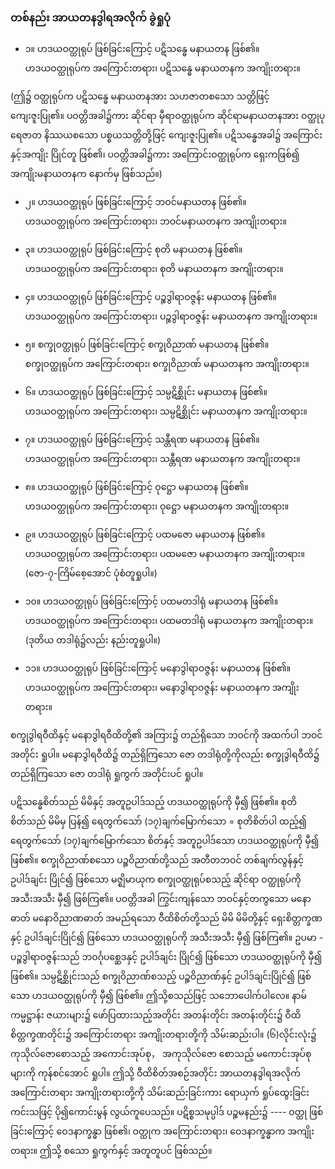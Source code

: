 ### တစ်နည်း အာယတနဒွါရအလိုက် ခွဲရှုပုံ

- ၁။ ဟဒယဝတ္ထုရုပ် ဖြစ်ခြင်းကြောင့် ပဋိသန္ဓေ မနာယတန ဖြစ်၏။
<br>ဟဒယဝတ္ထုရုပ်က အကြောင်းတရား၊ ပဋိသန္ဓေ မနာယတနက အကျိုးတရား။

(ဤ၌ ဝတ္ထုရုပ်က ပဋိသန္ဓေ မနာယတနအား သဟဇာတစသော သတ္တိဖြင့် ကျေးဇူးပြု၏။ 
ပဝတ္တိအခါ၌ကား ဆိုင်ရာ မှီရာဝတ္ထုရုပ်က ဆိုင်ရာမနာယတနအား ဝတ္ထုပုရေဇာတ နိဿယစသော ပစ္စယသတ္တိတို့ဖြင့် ကျေးဇူးပြု၏။ 
ပဋိသန္ဓေအခါ၌ အကြောင်းနှင့်အကျိုး ပြိုင်တူ ဖြစ်၏၊ ပဝတ္တိအခါ၌ကား အကြောင်းဝတ္ထုရုပ်က ရှေးကဖြစ်၍ အကျိုးမနာယတနက နောက်မှ ဖြစ်သည်။)

- ၂။ ဟဒယဝတ္ထုရုပ် ဖြစ်ခြင်းကြောင့် ဘဝင်မနာယတန ဖြစ်၏။
<br>ဟဒယဝတ္ထုရုပ်က အကြောင်းတရား၊ ဘဝင်မနာယတနက အကျိုးတရား။

- ၃။ ဟဒယဝတ္ထုရုပ် ဖြစ်ခြင်းကြောင့် စုတိ မနာယတန ဖြစ်၏။
<br>ဟဒယဝတ္ထုရုပ်က အကြောင်းတရား၊ စုတိ မနာယတနက အကျိုးတရား။

- ၄။ ဟဒယဝတ္ထုရုပ် ဖြစ်ခြင်းကြောင့် ပဉ္စဒွါရာဝဇ္ဇန်း မနာယတန ဖြစ်၏။
<br>ဟဒယဝတ္ထုရုပ်က အကြောင်းတရား၊ ပဉ္စဒွါရာဝဇ္ဇန်း မနာယတနက အကျိုးတရား။

- ၅။ စက္ခုဝတ္ထုရုပ် ဖြစ်ခြင်းကြောင့် စက္ခုဝိညာဏ် မနာယတန ဖြစ်၏။
<br>စက္ခုဝတ္ထုရုပ်က အကြောင်းတရား၊ စက္ခုဝိညာဏ် မနာယတနက အကျိုးတရား။

- ၆။ ဟဒယဝတ္ထုရုပ် ဖြစ်ခြင်းကြောင့် သမ္ပဋိစ္ဆိုင်း မနာယတန ဖြစ်၏။
<br>ဟဒယဝတ္ထုရုပ်က အကြောင်းတရား၊ သမ္ပဋိစ္ဆိုင်း မနာယတနက အကျိုးတရား။

- ၇။ ဟဒယဝတ္ထုရုပ် ဖြစ်ခြင်းကြောင့် သန္တီရဏ မနာယတန ဖြစ်၏။
<br>ဟဒယဝတ္ထုရုပ်က အကြောင်းတရား၊ သန္တီရဏ မနာယတနက အကျိုးတရား။

- ၈။ ဟဒယဝတ္ထုရုပ် ဖြစ်ခြင်းကြောင့် ဝုဋ္ဌော မနာယတန ဖြစ်၏။
<br>ဟဒယဝတ္ထုရုပ်က အကြောင်းတရား၊ ဝုဋ္ဌော မနာယတနက အကျိုးတရား။

- ၉။ ဟဒယဝတ္ထုရုပ် ဖြစ်ခြင်းကြောင့် ပထမဇော မနာယတန ဖြစ်၏။
<br>ဟဒယဝတ္ထုရုပ်က အကြောင်းတရား၊ ပထမဇော မနာယတနက အကျိုးတရား။
(ဇော-၇-ကြိမ်စေ့အောင် ပုံစံတူရှုပါ။)

- ၁၀။ ဟဒယဝတ္ထုရုပ် ဖြစ်ခြင်းကြောင့် ပထမတဒါရုံ မနာယတန ဖြစ်၏။
<br>ဟဒယဝတ္ထုရုပ်က အကြောင်းတရား၊ ပထမတဒါရုံ မနာယတနက အကျိုးတရား။
(ဒုတိယ တဒါရုံ၌လည်း နည်းတူရှုပါ။)

- ၁၁။ ဟဒယဝတ္ထုရုပ် ဖြစ်ခြင်းကြောင့် မနောဒွါရာဝဇ္ဇန်း မနာယတန ဖြစ်၏။
<br>ဟဒယဝတ္ထုရုပ်က အကြောင်းတရား၊ မနောဒွါရာဝဇ္ဇန်း မနာယတနက အကျိုးတရား။

စက္ခုဒွါရဝီထိနှင့် မနောဒွါရဝီထိတို့၏ အကြား၌ တည်ရှိသော ဘဝင်ကို အထက်ပါ ဘဝင်အတိုင်း ရှုပါ။ 
မနောဒွါရဝီထိ၌ တည်ရှိကြသော ဇော တဒါရုံတို့ကိုလည်း စက္ခုဒွါရဝီထိ၌ တည်ရှိကြသော ဇော တဒါရုံ ရှုကွက် အတိုင်းပင် ရှုပါ။

ပဋိသန္ဓေစိတ်သည် မိမိနှင့် အတူဥပါဒ်သည့် ဟဒယဝတ္ထုရုပ်ကို မှီ၍ ဖြစ်၏။ 
စုတိစိတ်သည် မိမိမှ ပြန်၍ ရေတွက်သော် (၁၇)ချက်မြောက်သော = စုတိစိတ်ပါ ထည့်၍ ရေတွက်သော် (၁၇)ချက်မြောက်သော စိတ်နှင့် အတူဥပါဒ်သော ဟဒယဝတ္ထုရုပ်ကို မှီ၍ ဖြစ်၏။ 
စက္ခုဝိညာဏ်စသော ပဉ္စဝိညာဏ်တို့သည် အတီတဘဝင် တစ်ချက်လွန်နှင့် ဥပါဒ်ချင်း ပြိုင်၍ ဖြစ်သော မဇ္ဈိမာယုက စက္ခုဝတ္ထုရုပ်စသည့် ဆိုင်ရာ ဝတ္ထုရုပ်ကို အသီးအသီး မှီ၍ ဖြစ်ကြ၏။ 
ပဝတ္တိအခါ ကြွင်းကျန်သော ဘဝင်နှင့်တကွသော မနောဓာတ် မနောဝိညာဏဓာတ် အမည်ရသော ဝီထိစိတ်တို့သည် မိမိ မိမိတို့နှင့် ရှေးစိတ္တက္ခဏနှင့် ဥပါဒ်ချင်းပြိုင်၍ ဖြစ်သော ဟဒယဝတ္ထုရုပ်ကို အသီးအသီး မှီ၍ ဖြစ်ကြ၏။ 
ဥပမာ - ပဉ္စဒွါရာဝဇ္ဇန်းသည် ဘဝင်္ဂုပစ္ဆေဒနှင့် ဥပါဒ်ချင်း ပြိုင်၍ ဖြစ်သော ဟဒယဝတ္ထုရုပ်ကို မှီ၍ ဖြစ်၏။ 
သမ္ပဋိစ္ဆိုင်းသည် စက္ခုဝိညာဏ်စသည့် ပဉ္စဝိညာဏ်နှင့် ဥပါဒ်ချင်းပြိုင်၍ ဖြစ်သော ဟဒယဝတ္ထုရုပ်ကို မှီ၍ ဖြစ်၏။ 
ဤသို့စသည်ဖြင့် သဘောပေါက်ပါလေ။ 
နာမ်ကမ္မဋ္ဌာန်း ဇယားများ၌ ဖော်ပြထားသည့်အတိုင်း အတန်းတိုင်း အတန်းတိုင်း၌ ဝီထိစိတ္တက္ခဏတိုင်း၌ အကြောင်းတရား အကျိုးတရားတို့ကို သိမ်းဆည်းပါ။ 
(၆)လိုင်းလုံး၌ ကုသိုလ်ဇောစောသည့် အကောင်းအုပ်စု， အကုသိုလ်ဇော စောသည့် မကောင်းအုပ်စုများကို ကုန်စင်အောင် ရှုပါ။ 
ဤသို့ ဝီထိစိတ်အစဉ်အတိုင်း အာယတနဒွါရအလိုက် အကြောင်းတရား အကျိုးတရားတို့ကို သိမ်းဆည်းခြင်းကား ရောယှက် ရှုပ်ထွေးခြင်း ကင်းသဖြင့် ပို၍ကောင်းမွန် လွယ်ကူပေသည်။ 
ပဋိစ္စသမုပ္ပါဒ် ပဉ္စမနည်း၌ ---- ဝတ္ထု ဖြစ်ခြင်းကြောင့် ဝေဒနာက္ခန္ဓာ ဖြစ်၏၊ ဝတ္ထုက အကြောင်းတရား၊ ဝေဒနာက္ခန္ဓာက အကျိုးတရား။ 
ဤသို့ စသော ရှုကွက်နှင့် အတူတူပင် ဖြစ်သည်။